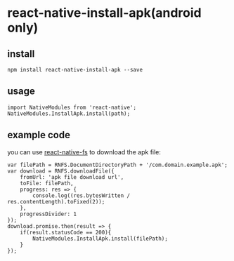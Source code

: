 # react-native-install-apk(android only)
## install
`npm install react-native-install-apk --save`  

## usage  
    import NativeModules from 'react-native';  
    NativeModules.InstallApk.install(path);  

## example code  
you can use [react-native-fs](https://github.com/johanneslumpe/react-native-fs) to download the apk file:  

    var filePath = RNFS.DocumentDirectoryPath + '/com.domain.example.apk';
    var download = RNFS.downloadFile({
        fromUrl: 'apk file download url',
        toFile: filePath,
        progress: res => {
            console.log((res.bytesWritten / res.contentLength).toFixed(2));
        },
        progressDivider: 1
    });
    download.promise.then(result => {
        if(result.statusCode == 200){
            NativeModules.InstallApk.install(filePath);
        }
    });
